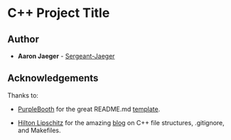 # C++ Project Title

[//]: # "One Paragraph of project description goes here"

[//]: # "## Getting Started"

[//]: # "These instructions will get you a copy of the project up and running on your local machine for development and testing purposes. See deployment for notes on how to deploy the project on a live system."

[//]: # "### Prerequisites"

[//]: # "What things you need to install the software and how to install them"

[//]: # "```"
[//]: # "Give examples"
[//]: # "```"

[//]: # "### Installing"

[//]: # "A step by step series of examples that tell you have to get a development env running"

[//]: # "Say what the step will be"

[//]: # "```"
[//]: # "Give the example"
[//]: # "```"

[//]: # "And repeat"

[//]: # "```"
[//]: # "until finished"
[//]: # "```"

[//]: # "End with an example of getting some data out of the system or using it for a little demo"

[//]: # "## Running the tests"

[//]: # "Explain how to run the automated tests for this system"

[//]: # "### Break down into end to end tests"

[//]: # "Explain what these tests test and why"

[//]: # "```"
[//]: # "Give an example"
[//]: # "```"

[//]: # "### And coding style tests"

[//]: # "Explain what these tests test and why"

[//]: # "```"
[//]: # "Give an example"
[//]: # "```"

[//]: # "## Deployment"

[//]: # "Add additional notes about how to deploy this on a live system"

[//]: # "## Built With"

[//]: # "* [Dropwizard](http://www.dropwizard.io/1.0.2/docs/) - The web framework used"
[//]: # "* [Maven](https://maven.apache.org/) - Dependency Management"
[//]: # "* [ROME](https://rometools.github.io/rome/) - Used to generate RSS Feeds"

[//]: # "## Contributing"

[//]: # "Please read [CONTRIBUTING.md](https://gist.github.com/PurpleBooth/b24679402957c63ec426) for details on our code of conduct, and the process for submitting pull requests to us."

[//]: # "## Versioning"

[//]: # "We use [SemVer](http://semver.org/) for versioning. For the versions available, see the [tags on this repository](https://github.com/your/project/tags)."

## Author

[//]: # "* **Billie Thompson** - *Initial work* - [PurpleBooth](https://github.com/PurpleBooth)"

[//]: # "See also the list of [contributors](https://github.com/your/project/contributors) who participated in this project."

* **Aaron Jaeger** - [Sergeant-Jaeger](https://github.com/Sergeant-Jaeger)

[//]: # "## License"

[//]: # "This project is licensed under the MIT License - see the [LICENSE.md](LICENSE.md) file for details"

## Acknowledgements

[//]: # "* Hat tip to anyone who's code was used"
[//]: # "* Inspiration"
[//]: # "* etc"

Thanks to: 

* [PurpleBooth](https://github.com/PurpleBooth) for the great README.md [template](https://gist.github.com/PurpleBooth/109311bb0361f32d87a2#file-readme-template-md).

* [Hilton Lipschitz](https://hiltmon.com/about/) for the amazing [blog](https://hiltmon.com/blog/2013/07/03/a-simple-c-plus-plus-project-structure/) on C++ file structures, .gitignore, and Makefiles.
